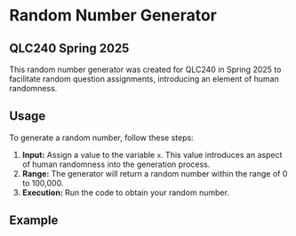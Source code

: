 # Random Number Generator

## QLC240 Spring 2025

This random number generator was created for QLC240 in Spring 2025 to facilitate random question assignments, introducing an element of human randomness.

## Usage

To generate a random number, follow these steps:

1. **Input:** Assign a value to the variable `x`. This value introduces an aspect of human randomness into the generation process. 
2. **Range:** The generator will return a random number within the range of 0 to 100,000.
3. **Execution:** Run the code to obtain your random number.


## Example
